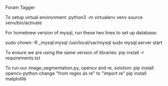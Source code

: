 Foram Tagger

To setup virtual environment:
python3 -m virtualenv venv
source venv/bin/activate

For homebrew version of mysql, run these two lines to set up database:

sudo chown -R _mysql:mysql /usr/local/var/mysql
sudo mysql.server start

To ensure we are using the same version of libraries:
pip install -r requirements.txt

To run our image_segmentation.py, opencv and re, solution:
pip install opencv-python
change "from regex as re" to "import re"
pip install matplotlib